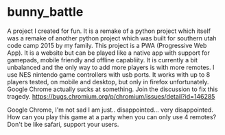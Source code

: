 # bunny_battle
A project I created for fun. It is a remake of a python project which itself was a remake of another python project which was built for southern utah code camp 2015 by my family.
This project is a PWA (Progressive Web App). It is a website but can be played like a native app with support for gamepads, mobile friendly and offline capabliity.
It is currently a bit unbalanced and the only way to add more players is with more remotes. I use NES nintendo game controllers with usb ports.
It works with up to 8 players tested, on mobile and desktop, but only in firefox unfortunately. Google Chrome actually sucks at something. Join the discussion to fix this tragedy.
https://bugs.chromium.org/p/chromium/issues/detail?id=146285

Google Chrome, I'm not sad I am just.. disappointed... very disappointed. How can you play this game at a party when you can only use 4 remotes? Don't be like safari, support your users.
